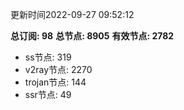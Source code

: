 更新时间2022-09-27 09:52:12

**总订阅: 98**
**总节点: 8905**
**有效节点: 2782**
- ss节点: 319
- v2ray节点: 2270
- trojan节点: 144
- ssr节点: 49
